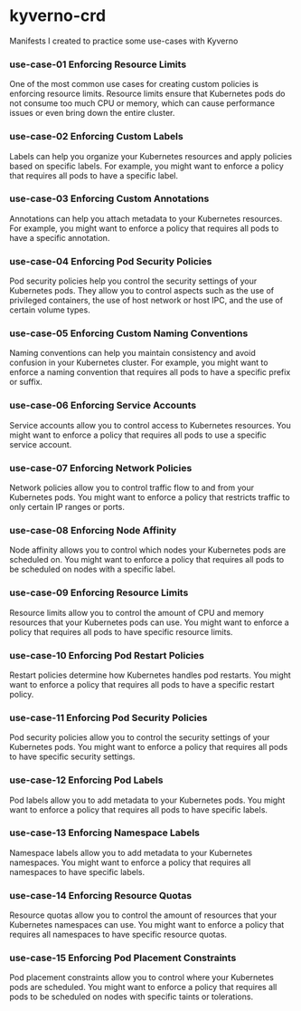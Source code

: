 # kyverno-crd
Manifests I created to practice some use-cases with Kyverno

### use-case-01 Enforcing Resource Limits
One of the most common use cases for creating custom policies is enforcing resource limits. Resource limits ensure that Kubernetes pods do not consume too much CPU or memory, which can cause performance issues or even bring down the entire cluster.

### use-case-02 Enforcing Custom Labels
Labels can help you organize your Kubernetes resources and apply policies based on specific labels. For example, you might want to enforce a policy that requires all pods to have a specific label.

### use-case-03 Enforcing Custom Annotations
Annotations can help you attach metadata to your Kubernetes resources. For example, you might want to enforce a policy that requires all pods to have a specific annotation.

### use-case-04 Enforcing Pod Security Policies
Pod security policies help you control the security settings of your Kubernetes pods. They allow you to control aspects such as the use of privileged containers, the use of host network or host IPC, and the use of certain volume types.

### use-case-05 Enforcing Custom Naming Conventions
Naming conventions can help you maintain consistency and avoid confusion in your Kubernetes cluster. For example, you might want to enforce a naming convention that requires all pods to have a specific prefix or suffix.

### use-case-06 Enforcing Service Accounts
Service accounts allow you to control access to Kubernetes resources. You might want to enforce a policy that requires all pods to use a specific service account.

### use-case-07 Enforcing Network Policies
Network policies allow you to control traffic flow to and from your Kubernetes pods. You might want to enforce a policy that restricts traffic to only certain IP ranges or ports.

### use-case-08 Enforcing Node Affinity
Node affinity allows you to control which nodes your Kubernetes pods are scheduled on. You might want to enforce a policy that requires all pods to be scheduled on nodes with a specific label.

### use-case-09 Enforcing Resource Limits
Resource limits allow you to control the amount of CPU and memory resources that your Kubernetes pods can use. You might want to enforce a policy that requires all pods to have specific resource limits.

### use-case-10 Enforcing Pod Restart Policies
Restart policies determine how Kubernetes handles pod restarts. You might want to enforce a policy that requires all pods to have a specific restart policy.

### use-case-11 Enforcing Pod Security Policies
Pod security policies allow you to control the security settings of your Kubernetes pods. You might want to enforce a policy that requires all pods to have specific security settings.

### use-case-12 Enforcing Pod Labels
Pod labels allow you to add metadata to your Kubernetes pods. You might want to enforce a policy that requires all pods to have specific labels.

### use-case-13 Enforcing Namespace Labels
Namespace labels allow you to add metadata to your Kubernetes namespaces. You might want to enforce a policy that requires all namespaces to have specific labels.

### use-case-14 Enforcing Resource Quotas
Resource quotas allow you to control the amount of resources that your Kubernetes namespaces can use. You might want to enforce a policy that requires all namespaces to have specific resource quotas.

### use-case-15 Enforcing Pod Placement Constraints
Pod placement constraints allow you to control where your Kubernetes pods are scheduled. You might want to enforce a policy that requires all pods to be scheduled on nodes with specific taints or tolerations.

